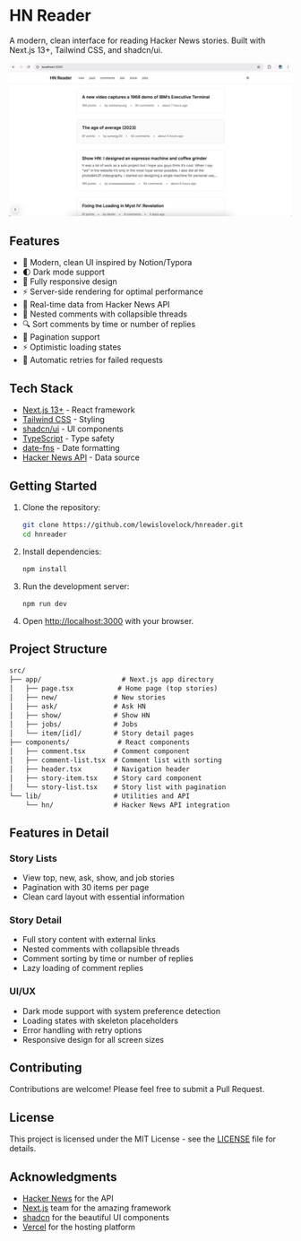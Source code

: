 # HN Reader

A modern, clean interface for reading Hacker News stories. Built with Next.js 13+, Tailwind CSS, and shadcn/ui.

![HN Reader Screenshot](/public/screenshot.png)

## Features

- 🎨 Modern, clean UI inspired by Notion/Typora
- 🌓 Dark mode support
- 📱 Fully responsive design
- ⚡ Server-side rendering for optimal performance
- 🔄 Real-time data from Hacker News API
- 💬 Nested comments with collapsible threads
- 🔍 Sort comments by time or number of replies
- 📄 Pagination support
- ⚡ Optimistic loading states
- 🔄 Automatic retries for failed requests

## Tech Stack

- [Next.js 13+](https://nextjs.org/) - React framework
- [Tailwind CSS](https://tailwindcss.com/) - Styling
- [shadcn/ui](https://ui.shadcn.com/) - UI components
- [TypeScript](https://www.typescriptlang.org/) - Type safety
- [date-fns](https://date-fns.org/) - Date formatting
- [Hacker News API](https://github.com/HackerNews/API) - Data source

## Getting Started

1. Clone the repository:
   ```bash
   git clone https://github.com/lewislovelock/hnreader.git
   cd hnreader
   ```

2. Install dependencies:
   ```bash
   npm install
   ```

3. Run the development server:
   ```bash
   npm run dev
   ```

4. Open [http://localhost:3000](http://localhost:3000) with your browser.

## Project Structure

```
src/
├── app/                    # Next.js app directory
│   ├── page.tsx           # Home page (top stories)
│   ├── new/              # New stories
│   ├── ask/              # Ask HN
│   ├── show/             # Show HN
│   ├── jobs/             # Jobs
│   └── item/[id]/        # Story detail pages
├── components/            # React components
│   ├── comment.tsx       # Comment component
│   ├── comment-list.tsx  # Comment list with sorting
│   ├── header.tsx        # Navigation header
│   ├── story-item.tsx    # Story card component
│   └── story-list.tsx    # Story list with pagination
└── lib/                  # Utilities and API
    └── hn/               # Hacker News API integration
```

## Features in Detail

### Story Lists
- View top, new, ask, show, and job stories
- Pagination with 30 items per page
- Clean card layout with essential information

### Story Detail
- Full story content with external links
- Nested comments with collapsible threads
- Comment sorting by time or number of replies
- Lazy loading of comment replies

### UI/UX
- Dark mode support with system preference detection
- Loading states with skeleton placeholders
- Error handling with retry options
- Responsive design for all screen sizes

## Contributing

Contributions are welcome! Please feel free to submit a Pull Request.

## License

This project is licensed under the MIT License - see the [LICENSE](LICENSE) file for details.

## Acknowledgments

- [Hacker News](https://news.ycombinator.com/) for the API
- [Next.js](https://nextjs.org/) team for the amazing framework
- [shadcn](https://twitter.com/shadcn) for the beautiful UI components
- [Vercel](https://vercel.com) for the hosting platform

